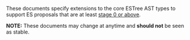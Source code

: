 These documents specify extensions to the core ESTree AST types to support ES proposals that are at least [stage 0 or above](https://github.com/tc39/ecma262).

**NOTE:** These documents may change at anytime and **should not** be seen as stable.
